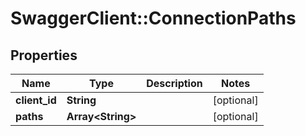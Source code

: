# SwaggerClient::ConnectionPaths

## Properties
Name | Type | Description | Notes
------------ | ------------- | ------------- | -------------
**client_id** | **String** |  | [optional] 
**paths** | **Array&lt;String&gt;** |  | [optional] 


